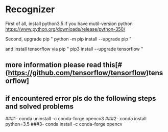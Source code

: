 # Recognizer

First of all, install python3.5 if you have mutil-version python
https://www.python.org/downloads/release/python-350/

Second, upgrade pip 
"
python -m pip install --upgrade pip
"

and install tensorflow via pip
"
pip3 install --upgrade tensorflow
"

## more information please read this[#(https://github.com/tensorflow/tensorflow)tensorflow] 


## if encountered error pls do the following steps and solved problems
###1- conda uninstall -c conda-forge opencv3
###2- conda install python=3.5
###3- conda install -c conda-forge opencv

